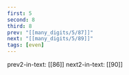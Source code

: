 ```yaml
---
first: 5
second: 8
third: 8
prev: "[[many_digits/5/87]]"
next: "[[many_digits/5/89]]"
tags: [even]
---
```

prev2-in-text: [[86]]
next2-in-text: [[90]]
